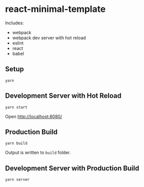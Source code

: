# react-minimal-template

Includes:
- webpack
- webpack dev server with hot reload
- eslint
- react
- babel

## Setup

```
yarn
```

## Development Server with Hot Reload

```
yarn start
```

Open [http://localhost:8080/](http://localhost:8080/)

## Production Build

```
yarn build
```

Output is written to `build` folder.

## Development Server with Production Build

```
yarn server
```


